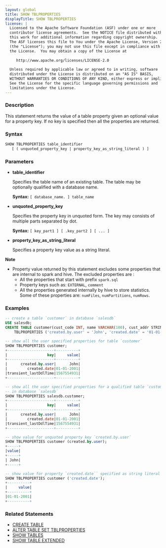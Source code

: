 ```yaml
---
layout: global
title: SHOW TBLPROPERTIES
displayTitle: SHOW TBLPROPERTIES
license: |
  Licensed to the Apache Software Foundation (ASF) under one or more
  contributor license agreements.  See the NOTICE file distributed with
  this work for additional information regarding copyright ownership.
  The ASF licenses this file to You under the Apache License, Version 2.0
  (the "License"); you may not use this file except in compliance with
  the License.  You may obtain a copy of the License at
 
     http://www.apache.org/licenses/LICENSE-2.0
 
  Unless required by applicable law or agreed to in writing, software
  distributed under the License is distributed on an "AS IS" BASIS,
  WITHOUT WARRANTIES OR CONDITIONS OF ANY KIND, either express or implied.
  See the License for the specific language governing permissions and
  limitations under the License.
---
```


### Description

This statement returns the value of a table property given an optional value for
a property key. If no key is specified then all the properties are returned. 

### Syntax

```sql
SHOW TBLPROPERTIES table_identifier 
   [ ( unquoted_property_key | property_key_as_string_literal ) ]
```

### Parameters

* **table_identifier**

    Specifies the table name of an existing table. The table may be optionally qualified
    with a database name.

    **Syntax:** `[ database_name. ] table_name`

* **unquoted_property_key**

    Specifies the property key in unquoted form. The key may consists of multiple
    parts separated by dot.

    **Syntax:** `[ key_part1 ] [ .key_part2 ] [ ... ]`

* **property_key_as_string_literal**

    Specifies a property key value as a string literal.

**Note**
- Property value returned by this statement excludes some properties 
  that are internal to spark and hive. The excluded properties are :
  - All the properties that start with prefix `spark.sql`
  - Property keys such as:  `EXTERNAL`, `comment`
  - All the properties generated internally by hive to store statistics. Some of these
    properties are: `numFiles`, `numPartitions`, `numRows`.

### Examples

```sql
-- create a table `customer` in database `salesdb`
USE salesdb;
CREATE TABLE customer(cust_code INT, name VARCHAR(100), cust_addr STRING)
    TBLPROPERTIES ('created.by.user' = 'John', 'created.date' = '01-01-2001');

-- show all the user specified properties for table `customer`
SHOW TBLPROPERTIES customer;
+---------------------+----------+
|                  key|     value|
+---------------------+----------+
|      created.by.user|      John|
|         created.date|01-01-2001|
|transient_lastDdlTime|1567554931|
+---------------------+----------+

-- show all the user specified properties for a qualified table `customer`
-- in database `salesdb`
SHOW TBLPROPERTIES salesdb.customer;
+---------------------+----------+
|                  key|     value|
+---------------------+----------+
|      created.by.user|      John|
|         created.date|01-01-2001|
|transient_lastDdlTime|1567554931|
+---------------------+----------+

-- show value for unquoted property key `created.by.user`
SHOW TBLPROPERTIES customer (created.by.user);
+-----+
|value|
+-----+
| John|
+-----+

-- show value for property `created.date`` specified as string literal
SHOW TBLPROPERTIES customer ('created.date');
+----------+
|     value|
+----------+
|01-01-2001|
+----------+
```

### Related Statements

* [CREATE TABLE](sql-ref-syntax-ddl-create-table.html)
* [ALTER TABLE SET TBLPROPERTIES](sql-ref-syntax-ddl-alter-table.html)
* [SHOW TABLES](sql-ref-syntax-aux-show-tables.html)
* [SHOW TABLE EXTENDED](sql-ref-syntax-aux-show-table.html)
